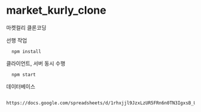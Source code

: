 # market_kurly_clone
마켓컬리 클론코딩

선행 작업

```
  npm install
```



클라이언트, 서버 동시 수행

```
  npm start
```



데이터베이스 

```
  https://docs.google.com/spreadsheets/d/1rhxjjl9JzxLzUR5FRn6n0TN3IgxsB_UhRI5l3xs1KlM/edit#gid=653244254
```
